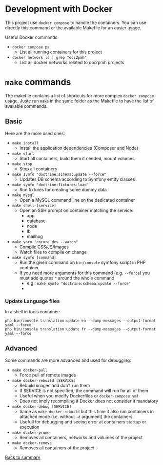 # Development with Docker

This project use `docker compose` to handle the containers. You can use directly this command or the available Makefile for an easier usage.

Useful Docker commands:
* `docker compose ps`
  * List all running containers for this project
* `docker network ls | grep "doi2pmh"`
  * List all docker networks related to doi2pmh projects

# `make` commands

The makefile contains a list of shortcuts for more complex `docker compose` usage.
Juste run `make` in the same folder as the Makefile to have the list of available commands.

## Basic

Here are the more used ones:
* `make install`
  * Install the application dependencies (Composer and Node)
* `make start`
  * Start all containers, build them if needed, mount volumes
* `make stop`
  * Stop all containers
* `make symfo "doctrine:schema:update --force"`
  * Updates DB schema according to Symfony entity classes
* `make symfo "doctrine:fixtures:load"`
  * Run fixtures for creating some dummy data
* `make mysql`
  * Open a MySQL command line on the dedicated container
* `make shell-[service]`
  * Open an SSH prompt on container matching the service:
    * app
    * database
    * node
    * lb
    * mailhog
* `make yarn "encore dev --watch"`
  * Compile CSS/JS/Images
  * Watch files to compile on change
* `make symfo [command]`
  * Run the given command on `bin/console` symfony script in PHP container
  * If you need more arguments for this command (e.g. `--force`) you must add quotes `"` around the whole command
    * e.g.: `make symfo "doctrine:schema:update --force"`
    * 
### Update Language files

In a shell in tools container:

```
php bin/console translation:update en --dump-messages --output-format yaml --force
php bin/console translation:update fr --dump-messages --output-format yaml --force
```


## Advanced

Some commands are more advanced and used for debugging:
* `make docker-pull`
  * Force pull of remote images
* `make docker-rebuild [SERVICE]`
  * Rebuild images and don't run them
  * If SERVICE is not specified, the command will run for all of them
  * Useful when you modify Dockerfiles or `docker-compose.yml`
  * Does not imply recompiling if Docker does not consider it mandatory
* `make docker-debug [SERVICE]`
  * Same as `make docker-rebuild` but this time it also run containers in attached mode (i.e. without `-d` argument) the containers.
  * Usefull for debugging and seeing error at containers startup or execution
* `make docker-prune`
  * Removes all containers, networks and volumes of the project
* `make docker-remove`
  * Removes all containers of the project

[Back to summary](./00-summary.md)
